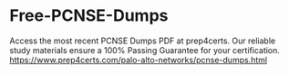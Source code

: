 # Free-PCNSE-Dumps

Access the most recent PCNSE Dumps PDF at prep4certs. Our reliable study materials ensure a 100% Passing Guarantee for your certification. https://www.prep4certs.com/palo-alto-networks/pcnse-dumps.html
